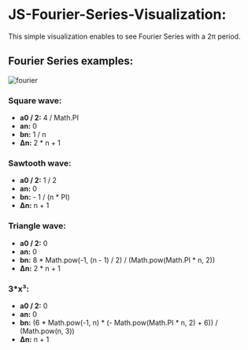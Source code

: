 # JS-Fourier-Series-Visualization:

This simple visualization enables to see Fourier Series with a 2π period.


## Fourier Series examples:

![fourier](https://cdn.jsdelivr.net/gh/Jkutkut/JS-Fourier-Series-Visualization@master/resources/fourierSeries.svg)

### Square wave:
- **a0 / 2:** 4 / Math.PI
- **an:** 0
- **bn:** 1 / n
- **Δn:** 2 * n + 1

### Sawtooth wave:
- **a0 / 2:** 1 / 2
- **an:** 0
- **bn:** - 1 / (n * PI)
- **Δn:** n + 1

### Triangle wave:
- **a0 / 2:** 0
- **an:** 0
- **bn:** 8 * Math.pow(-1, (n - 1) / 2) / (Math.pow(Math.PI * n, 2))
- **Δn:** 2 * n + 1


### 3*x³:
- **a0 / 2:** 0
- **an:** 0
- **bn:** (6 * Math.pow(-1, n) * (- Math.pow(Math.PI * n, 2) + 6)) / (Math.pow(n, 3))
- **Δn:** n + 1
